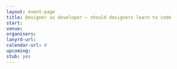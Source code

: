 ```yaml
---
layout: event-page
title: Designer as developer – should designers learn to code
start: 
venue: 
organisers: 
lanyrd-url: 
calendar-url: #
upcoming:  
stub: yes
---
```


